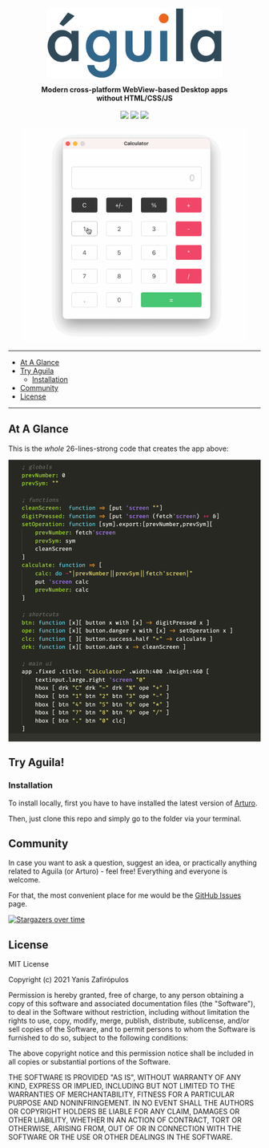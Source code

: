 <!--<p align="center"><i>'ah • gee • lah</i></p>-->
<p align="center"><img align="center" width="350" src="https://raw.githubusercontent.com/arturo-lang/aguila/master/logo.png"/></p>

<p align="center">
  <b>Modern cross-platform WebView-based Desktop apps<br>without HTML/CSS/JS</b>
  <br><br>
  <img src="https://img.shields.io/github/license/arturo-lang/aguila?style=for-the-badge">
  <img src="https://img.shields.io/badge/language-Arturo-orange.svg?style=for-the-badge">
  <img src="https://img.shields.io/github/workflow/status/arturo-lang/aguila/Run%20Tests?style=for-the-badge">
</p>

<p align="center"><img width="90%" align="center" src="https://raw.githubusercontent.com/arturo-lang/aguila/master/screenshot.gif"/></p>

--- 

<!--ts-->

* [At A Glance](#at-a-glance)
* [Try Aguila](#try-aguila)
    * [Installation](#installation)
* [Community](#community)
* [License](#license)   

<!--te-->
 
---

## At A Glance

This is the *whole* 26-lines-strong code that creates the app above:

<p align="center"><img align="center" src="https://raw.githubusercontent.com/arturo-lang/aguila/master/screenshot.png"/></p>

## Try Aguila!

### Installation

To install locally, first you have to have installed the latest version of [Arturo](https://github.com/arturo-lang/arturo).

Then, just clone this repo and simply go to the folder via your terminal.

Community
------------------------------

In case you want to ask a question, suggest an idea, or practically anything related to Aguila (or Arturo) - feel free! Everything and everyone is welcome.

For that, the most convenient place for me would be the [GitHub Issues](https://github.com/arturo-lang/aguila/issues) page.

[![Stargazers over time](https://starchart.cc/arturo-lang/aguila.svg)](https://starchart.cc/arturo-lang/aguila)

## License

MIT License

Copyright (c) 2021 Yanis Zafirópulos

Permission is hereby granted, free of charge, to any person obtaining a copy
of this software and associated documentation files (the "Software"), to deal
in the Software without restriction, including without limitation the rights
to use, copy, modify, merge, publish, distribute, sublicense, and/or sell
copies of the Software, and to permit persons to whom the Software is
furnished to do so, subject to the following conditions:

The above copyright notice and this permission notice shall be included in all
copies or substantial portions of the Software.

THE SOFTWARE IS PROVIDED "AS IS", WITHOUT WARRANTY OF ANY KIND, EXPRESS OR
IMPLIED, INCLUDING BUT NOT LIMITED TO THE WARRANTIES OF MERCHANTABILITY,
FITNESS FOR A PARTICULAR PURPOSE AND NONINFRINGEMENT. IN NO EVENT SHALL THE
AUTHORS OR COPYRIGHT HOLDERS BE LIABLE FOR ANY CLAIM, DAMAGES OR OTHER
LIABILITY, WHETHER IN AN ACTION OF CONTRACT, TORT OR OTHERWISE, ARISING FROM,
OUT OF OR IN CONNECTION WITH THE SOFTWARE OR THE USE OR OTHER DEALINGS IN THE
SOFTWARE.
